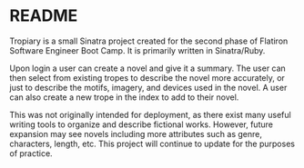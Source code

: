 # README 

Tropiary is a small Sinatra project created for the second phase of Flatiron Software Engineer Boot Camp. It is primarily written in Sinatra/Ruby.

Upon login a user can create a novel and give it a summary. The user can then select from existing tropes to describe the novel more accurately, or just to describe the motifs, imagery, and devices used in the novel. A user can also create a new trope in the index to add to their novel. 

This was not originally intended for deployment, as there exist many useful writing tools to organize and describe fictional works. However, future expansion may see novels including more attributes such as genre, characters, length, etc. This project will continue to update for the purposes of practice. 